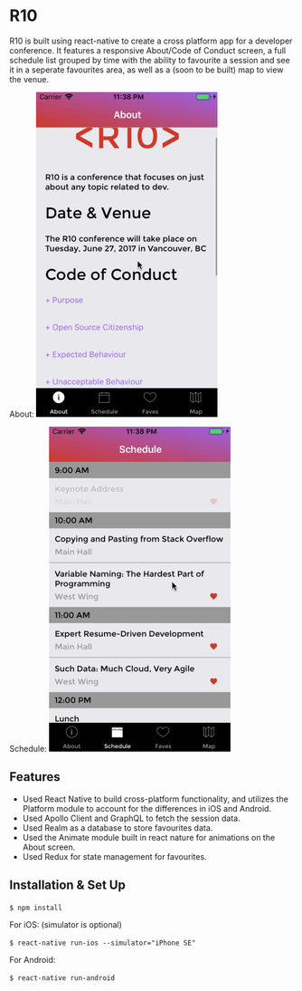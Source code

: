 # R10

R10 is built using react-native to create a cross platform app for a developer conference. It features a responsive About/Code of Conduct screen, a full schedule list grouped by time with the ability to favourite a session and see it in a seperate favourites area, as well as a (soon to be built) map to view the venue.

About:
![About Screen](js/assets/r10-about-gif.gif)

Schedule:
![Schedule Screen](js/assets/r10-schedule-gif.gif)

## Features

- Used React Native to build cross-platform functionality, and utilizes the Platform module to account for the differences in iOS and Android.
- Used Apollo Client and GraphQL to fetch the session data.
- Used Realm as a database to store favourites data. 
- Used the Animate module built in react nature for animations on the About screen.
- Used Redux for state management for favourites.

## Installation & Set Up

`$ npm install`

For iOS: (simulator is optional)

`$ react-native run-ios --simulator="iPhone SE"`

For Android:

`$ react-native run-android`